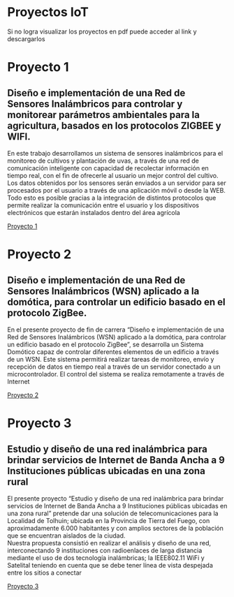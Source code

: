 # Proyectos IoT
Si no logra visualizar los proyectos en pdf puede acceder al link y descargarlos

# Proyecto 1
## Diseño e implementación de una Red de Sensores Inalámbricos para controlar y monitorear parámetros ambientales para la agricultura, basados en los protocolos ZIGBEE y WIFI.

En este trabajo desarrollamos un sistema de sensores inalámbricos para el monitoreo de cultivos y plantación de uvas, a través de una red de comunicación inteligente con 
capacidad de recolectar información en tiempo real, con el fin de ofrecerle al usuario un mejor control del cultivo. 
Los datos obtenidos por los sensores serán enviados a un servidor para ser procesados por el usuario a través de una aplicación móvil o desde la WEB. Todo esto es posible 
gracias a la integración de distintos protocolos que permite realizar la comunicación entre el usuario y los dispositivos electrónicos que estarán instalados dentro del área 
agrícola

[Proyecto 1](PROYECTO_ARQUITECTURA_SOFTWARE.pdf)


# Proyecto 2
## Diseño e implementación de una Red de Sensores Inalámbricos (WSN) aplicado a la domótica, para controlar un edificio basado en el protocolo ZigBee.

En el presente proyecto de fin de carrera “Diseño e implementación de una Red de Sensores Inalámbricos (WSN) aplicado a la domótica, para controlar un edificio basado en el protocolo  ZigBee”, se desarrolla un Sistema Domótico capaz de controlar diferentes elementos de un edificio a través de un WSN. Este sistema permitirá realizar tareas de 
monitoreo, envío y recepción de datos en tiempo real a través de un servidor conectado a un microcontrolador. El control del sistema se realiza remotamente a través de Internet


[Proyecto 2](PROYECTO_TELEINFORMATICA.pdf)


# Proyecto 3
## Estudio y diseño de una red inalámbrica para brindar servicios de Internet de Banda Ancha a 9 Instituciones públicas ubicadas en una zona rural

El presente proyecto “Estudio y diseño de una red inalámbrica para brindar servicios de Internet de Banda Ancha a 9 Instituciones públicas ubicadas en una zona rural” pretende dar una solución de telecomunicaciones para la Localidad de Tolhuin; ubicada en la Provincia de Tierra del Fuego, con aproximadamente 6.000 habitantes y con amplios sectores de la población que se encuentran aislados de la ciudad.  
Nuestra propuesta consistió en realizar el análisis y diseño de una red,  interconectando 9 instituciones  con radioenlaces de larga distancia  mediante el uso de dos tecnología inalámbricas; la IEEE802.11 WiFi y  Satelital teniendo en cuenta que se debe tener línea de vista despejada entre los sitios a conectar

[Proyecto 3](PROYECTO_TELECOMUNICACIONES.pdf)

